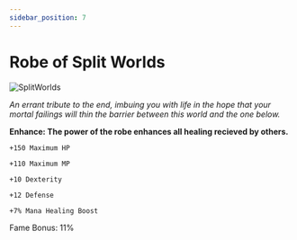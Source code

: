 ```yaml
---
sidebar_position: 7
---
```


# Robe of Split Worlds

![SplitWorlds](https://vwiki.valorserver.com/api/item/picture/robe%20of%20split%20worlds)

<i>An errant tribute to the end, imbuing you with life in the hope that your mortal failings will thin the barrier between this world and the one below.</i>

**Enhance: The power of the robe enhances all healing recieved by others.**

    +150 Maximum HP
    
    +110 Maximum MP
    
    +10 Dexterity
    
    +12 Defense
    
    +7% Mana Healing Boost
    
Fame Bonus: 11%
